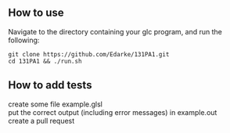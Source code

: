 ## How to use  
Navigate to the directory containing your glc program, and run the following:  

```
git clone https://github.com/Edarke/131PA1.git    
cd 131PA1 && ./run.sh  
```

## How to add tests  
create some file example.glsl   
put the correct output (including error messages) in example.out  
create a pull request  

